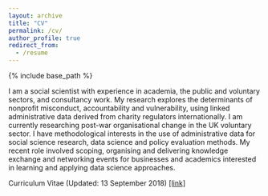 ```yaml
---
layout: archive
title: "CV"
permalink: /cv/
author_profile: true
redirect_from:
  - /resume
---
```


{% include base_path %}

I am a social scientist with experience in academia, the public and voluntary sectors, and consultancy work. My research explores the determinants of nonprofit misconduct, accountability and vulnerability, using linked administrative data derived from charity regulators internationally. I am currently researching post-war organisational change in the UK voluntary sector. I have methodological interests in the use of administrative data for social science research, data science and policy evaluation methods. My recent role involved scoping, organising and delivering knowledge exchange and networking events for businesses and academics interested in learning and applying data science approaches.

Curriculum Vitae (Updated: 13 September 2018) [[link]](http://diarmuidm.github.io/files/DiarmuidMcDonnell_CurriculumVitae_20180913.pdf)
